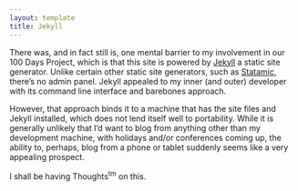 ```yaml
---
layout: template
title: Jekyll
---
```


There was, and in fact still is, one mental barrier to my involvement in our 100 Days Project, which is that this site is powered by [Jekyll](http://jekyllrb.com/) a static site generator. Unlike certain other static site generators, such as [Statamic](http://statamic.com/), there’s no admin panel. Jekyll appealed to my inner (and outer) developer with its command line interface and barebones approach.

However, that approach binds it to a machine that has the site files and Jekyll installed, which does not lend itself well to portability. While it is generally unlikely that I’d want to blog from anything other than my development machine, with holidays and/or conferences coming up, the ability to, perhaps, blog from a phone or tablet suddenly seems like a very appealing prospect.

I shall be having Thoughts<sup>tm</sup> on this.